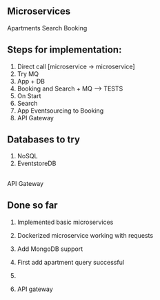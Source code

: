 ## Microservices

Apartments
Search
Booking

## Steps for implementation:
1. Direct call [microservice -> microservice] 
2. Try MQ
3. App + DB
4. Booking and Search + MQ --> TESTS
5. On Start
6. Search
7. App Eventsourcing to Booking
8. API Gateway




## Databases to try

1. NoSQL
2. EventstoreDB

##

API Gateway


## Done so far

1. Implemented basic microservices
2. Dockerized microservice working with requests
3. Add MongoDB support
4. First add apartment query successful
5. 

6. API gateway